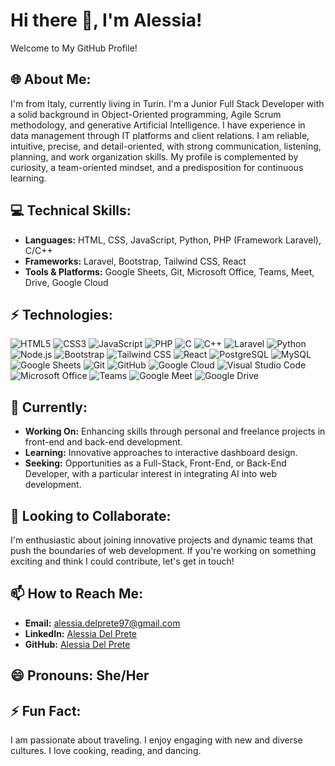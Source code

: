 # Hi there 👋, I'm Alessia!
Welcome to My GitHub Profile!


## 🌐 **About Me:**
I'm from Italy, currently living in Turin. I'm a Junior Full Stack Developer with a solid background in Object-Oriented programming, Agile Scrum methodology, and generative Artificial Intelligence. I have experience in data management through IT platforms and client relations. I am reliable, intuitive, precise, and detail-oriented, with strong communication, listening, planning, and work organization skills. My profile is complemented by curiosity, a team-oriented mindset, and a predisposition for continuous learning.


## 💻 **Technical Skills:**
- **Languages:** HTML, CSS, JavaScript, Python, PHP (Framework Laravel), C/C++
- **Frameworks:** Laravel, Bootstrap, Tailwind CSS, React
- **Tools & Platforms:** Google Sheets, Git, Microsoft Office, Teams, Meet, Drive, Google Cloud


## ⚡ **Technologies:**

![HTML5](https://img.shields.io/badge/HTML5-%23E34F26.svg?&style=for-the-badge&logo=html5&logoColor=white)
![CSS3](https://img.shields.io/badge/CSS3-%231572B6.svg?&style=for-the-badge&logo=css3&logoColor=white)
![JavaScript](https://img.shields.io/badge/JavaScript-%23323330.svg?&style=for-the-badge&logo=javascript&logoColor=F7DF1E)
![PHP](https://img.shields.io/badge/PHP-%23777BB4.svg?&style=for-the-badge&logo=php&logoColor=white)
![C](https://img.shields.io/badge/C-%2300599C.svg?&style=for-the-badge&logo=c&logoColor=white)
![C++](https://img.shields.io/badge/C%2B%2B-%2300599C.svg?&style=for-the-badge&logo=c%2B%2B&logoColor=white)
![Laravel](https://img.shields.io/badge/Laravel-%23FF2D20.svg?&style=for-the-badge&logo=laravel&logoColor=white)
![Python](https://img.shields.io/badge/Python-%23389999.svg?&style=for-the-badge&logo=python&logoColor=white)
![Node.js](https://img.shields.io/badge/Node.js-%23339933.svg?&style=for-the-badge&logo=node.js&logoColor=white)
![Bootstrap](https://img.shields.io/badge/Bootstrap-%237952b3.svg?&style=for-the-badge&logo=bootstrap&logoColor=white)
![Tailwind CSS](https://img.shields.io/badge/Tailwind_CSS-%2338B2AC.svg?&style=for-the-badge&logo=tailwindcss&logoColor=white)
![React](https://img.shields.io/badge/React-%2361DAFB.svg?&style=for-the-badge&logo=react&logoColor=black)
![PostgreSQL](https://img.shields.io/badge/PostgreSQL-%23316192.svg?&style=for-the-badge&logo=postgresql&logoColor=white)
![MySQL](https://img.shields.io/badge/MySQL-%234479A1.svg?&style=for-the-badge&logo=mysql&logoColor=white)
![Google Sheets](https://img.shields.io/badge/Google_Sheets-%234285F4.svg?&style=for-the-badge&logo=google-sheets&logoColor=white)
![Git](https://img.shields.io/badge/Git-%23F05032.svg?&style=for-the-badge&logo=git&logoColor=white)
![GitHub](https://img.shields.io/badge/GitHub-%23121011.svg?&style=for-the-badge&logo=github&logoColor=white)
![Google Cloud](https://img.shields.io/badge/Google_Cloud-%234285F4.svg?&style=for-the-badge&logo=google-cloud&logoColor=white)
![Visual Studio Code](https://img.shields.io/badge/Visual_Studio_Code-%23007ACC.svg?&style=for-the-badge&logo=visual-studio-code&logoColor=white)
![Microsoft Office](https://img.shields.io/badge/Microsoft_Office-%23D83B01.svg?&style=for-the-badge&logo=microsoft-office&logoColor=white)
![Teams](https://img.shields.io/badge/Microsoft_Teams-%236C43B5.svg?&style=for-the-badge&logo=microsoft-teams&logoColor=white)
![Google Meet](https://img.shields.io/badge/Google_Meet-%234285F4.svg?&style=for-the-badge&logo=google-meet&logoColor=white)
![Google Drive](https://img.shields.io/badge/Google_Drive-%234285F4.svg?&style=for-the-badge&logo=google-drive&logoColor=white)


## 🚀 **Currently:**
- **Working On:** Enhancing skills through personal and freelance projects in front-end and back-end development.
- **Learning:** Innovative approaches to interactive dashboard design.
- **Seeking:** Opportunities as a Full-Stack, Front-End, or Back-End Developer, with a particular interest in integrating AI into web development.


## 🤝 **Looking to Collaborate:**
I'm enthusiastic about joining innovative projects and dynamic teams that push the boundaries of web development. If you're working on something exciting and think I could contribute, let's get in touch!


## 📫 **How to Reach Me:**
- **Email:** [alessia.delprete97@gmail.com](mailto:alessia.delprete97@gmail.com)
- **LinkedIn:** [Alessia Del Prete](https://www.linkedin.com/in/alessiadelprete-developer/)
- **GitHub:** [Alessia Del Prete](https://github.com/AlessiaDP)


## 😄 **Pronouns:** She/Her


## ⚡ **Fun Fact:**
I am passionate about traveling. 
I enjoy engaging with new and diverse cultures. 
I love cooking, reading, and dancing.




<!--
**AlessiaDP/AlessiaDP** is a ✨ _special_ ✨ repository because its `README.md` (this file) appears on your GitHub profile.

Here are some ideas to get you started:

- 🔭 I’m currently working on ...
- 🌱 I’m currently learning ...
- 👯 I’m looking to collaborate on ...
- 🤔 I’m looking for help with ...
- 💬 Ask me about ...
- 📫 How to reach me: ...
- 😄 Pronouns: ...
- ⚡ Fun fact: ...
-->
